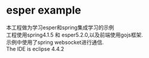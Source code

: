 # esper example
本工程做为学习esper和spring集成学习的示例<br>
工程使用spring4.1.5 和 esper5.2.0,以及前端使用gojs框架.<br>
示例中使用了spring websocket进行通信.<br>
The IDE is eclipse 4.4.2<br>
